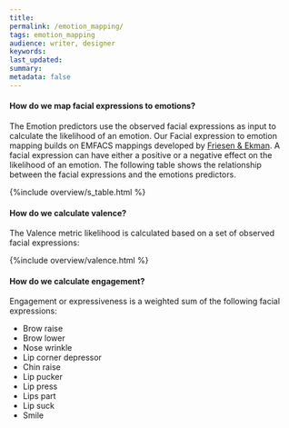 ```yaml
---
title:
permalink: /emotion_mapping/
tags: emotion_mapping
audience: writer, designer
keywords:
last_updated:
summary:
metadata: false
---
```


#### How do we map facial expressions to emotions?

The Emotion predictors use the observed facial expressions as input to calculate the likelihood of an emotion. Our Facial expression to emotion mapping builds on EMFACS mappings developed by [Friesen & Ekman](http://www.paulekman.com/product-category/facs/). A facial expression can have either a positive or a negative effect on the likelihood of an emotion. The following table shows the relationship between the facial expressions and the emotions predictors.

{%include overview/s_table.html %}

#### How do we calculate valence?
The Valence metric likelihood is calculated based on a set of observed facial expressions:

{%include overview/valence.html %}

#### How do we calculate engagement?

Engagement or expressiveness is a weighted sum of the following facial expressions:

* Brow raise
* Brow lower
* Nose wrinkle
* Lip corner depressor
* Chin raise
* Lip pucker
* Lip press
* Lips part
* Lip suck
* Smile
